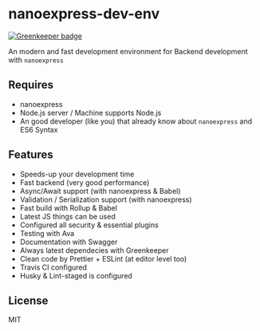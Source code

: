 # nanoexpress-dev-env

[![Greenkeeper badge](https://badges.greenkeeper.io/dalisoft/nanoexpress-dev-env.svg)](https://greenkeeper.io/)

An modern and fast development environment for Backend development with `nanoexpress`

## Requires

- nanoexpress
- Node.js server / Machine supports Node.js
- An good developer (like you) that already know about `nanoexpress` and ES6 Syntax

## Features

- Speeds-up your development time
- Fast backend (very good performance)
- Async/Await support (with nanoexpress & Babel)
- Validation / Serialization support (with nanoexpress)
- Fast build with Rollup & Babel
- Latest JS things can be used
- Configured all security & essential plugins
- Testing with Ava
- Documentation with Swagger
- Always latest dependecies with Greenkeeper
- Clean code by Prettier + ESLint (at editor level too)
- Travis CI configured
- Husky & Lint-staged is configured

## License

MIT
